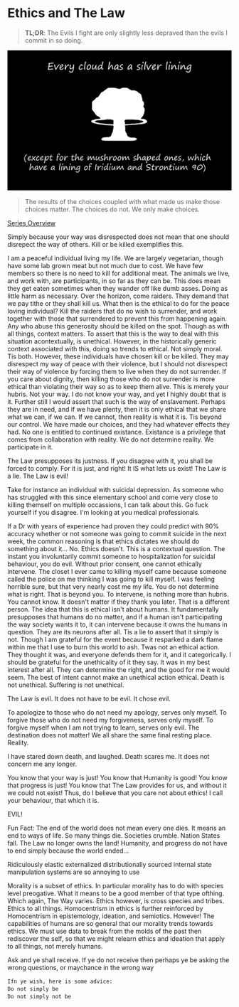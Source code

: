 # Ethics and The Law

> **TL;DR**: The Evils I fight are only slightly less depraved than the evils I commit in so doing.

![ethics_and_the_law_banner](/docs/catch_22/images/ethics_and_the_law_banner.jpg)
> The results of the choices coupled with what made us make those choices matter. The choices do not. We only make choices.

[Series Overview](https://medium.com/@bankoga/catch-22-overview-of-an-anthological-pedestal-66458dfb5c1d)

Simply because your way was disrespected does not mean that one should disrepect the way of others. Kill or be killed exemplifies this.

I am a peaceful individual living my life. We are largely vegetarian, though have some lab grown meat but not much due to cost. We have few members so there is no need to kill for additional meat. The animals we live, and work with, are participants, in so far as they can be. This does mean they get eaten sometimes when they wander off like dumb asses. Doing as little harm as necessary.
Over the horizon, come raiders. They demand that we pay tithe or they shall kill us. What then is the ethical to do for the peace loving individual?
Kill the raiders that do no wish to surrender, and work together with those that surrendered to prevent this from happening again. Any who abuse this generosity should be killed on the spot. Though as with all things, context matters. To assert that this is the way to deal with this situation acontextually, is unethical. However, in the historically generic context associated with this, doing so trends to ethical. Not simply moral. Tis both.
However, these individuals have chosen kill or be killed. They may disrespect my way of peace with their violence, but I should not disrespect their way of violence by forcing them to live when they do not surrender. If you care about dignity, then killing those who do not surrender is more ethical than violating their way so as to keep them alive. This is merely your hubris. Not your way. I do not know your way, and yet I highly doubt that is it. Further still I would assert that such is the way of enslavement.
Perhaps they are in need, and if we have plenty, then it is only ethical that we share what we can, if we can. If we cannot, then reality is what it is. Tis beyond our control. We have made our choices, and they had whatever effects they had. No one is entitled to continued existance. Existance is a privilege that comes from collaboration with reality. We do not determine reality. We participate in it.

The Law presupposes its justness. If you disagree with it, you shall be forced to comply. For it is just, and right! It IS what lets us exist! The Law is a lie. The Law is evil!

Take for instance an individual with suicidal depression. As someone who has struggled with this since elementary school and come very close to killing themself on multiple occassions, I can talk about this. Go fuck yourself if you disagree. I'm looking at you medical professionals.

If a Dr with years of experience had proven they could predict with 90% accuracy whether or not someone was going to commit suicide in the next week, the common reasoning is that ethics dictates we should do something about it...
No. Ethics doesn't. This is a contextual question. The instant you involuntarily commit someone to hospitalization for suicidal behaviour, you do evil. Without prior consent, one cannot ethically intervene. The closet I ever came to killing myself came because someone called the police on me thinking I was going to kill myself. I was feeling horrible sure, but that very nearly cost me my life. You do not determine what is right. That is beyond you. To intervene, is nothing more than hubris. You cannot know. It doesn't matter if they thank you later. That is a different person. The idea that this is ethical isn't about humans. It fundamentally presupposes that humans do no matter, and if a human isn't participating the way society wants it to, it can intervene because it owns the humans in question. They are its neurons after all. Tis a lie to assert that it simply is not.
Though I am grateful for the event because it resparked a dark flame within me that I use to burn this world to ash. Twas not an ethical action. They thought it was, and everyone defends them for it, and it categorically. I should be grateful for the unethicality of it they say. It was in my best interest after all. They can determine the right, and the good for me it would seem. The best of intent cannot make an unethical action ethical. Death is not unethical. Suffering is not unethical.

The Law is evil. It does not have to be evil. It chose evil.

To apologize to those who do not need my apology, serves only myself.
To forgive those who do not need my forgiveness, serves only myself.
To forgive myself when I am not trying to learn, serves only evil.
The destination does not matter! We all share the same final resting place. Reality.

I have stared down death, and laughed. Death scares me. It does not concern me any longer.

You know that your way is just! You know that Humanity is good! You know that progress is just! You know that The Law provides for us, and without it we could not exist! Thus, do I believe that you care not about ethics! I call your behaviour, that which it is.

EVIL!

Fun Fact: The end of the world does not mean every one dies. It means an end to ways of life. So many things die. Societies crumble. Nation States fall. The Law no longer owns the land! Humanity, and progress do not have to end simply because the world ended...

Ridiculously elastic externalized distributionally sourced internal state manipulation systems are so annoying to use

Morality is a subset of ethics. In particular morality has to do with species level preogative. What it means to be a good member of that type ofthing. Which again, The Way varies. Ethics however, is cross species and tribes. Ethics to all things. Homocentrism in ethics is further reinforced by Homocentrism in epistemology, ideation, and semiotics.
However! The capabilities of humans are so general that our morality trends towards ethics. We must use data to break from the molds of the past then rediscover the self, so that we might relearn ethics and ideation that apply to all things, not merely humans.

Ask and ye shall receive. If ye do not receive then perhaps ye be asking the wrong questions, or maychance in the wrong way

```md
Ifn ye wish, here is some advice:
Do not simply be
Do not simply not be
```